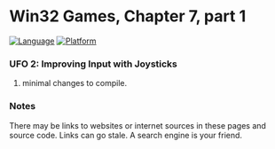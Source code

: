 # Win32 Games, Chapter 7, part 1
[![Language](https://img.shields.io/badge/Language%20-C++-blue.svg)](https://github.com/GeorgePimpleton/Win32-games/)
[![Platform](https://img.shields.io/badge/Platform%20-Win32-blue.svg)](https://github.com/GeorgePimpleton/Win32-games/)

### UFO 2: Improving Input with Joysticks
1. minimal changes to compile.

### Notes
There may be links to websites or internet sources in these pages and source code. Links can go stale. A search engine is your friend.
